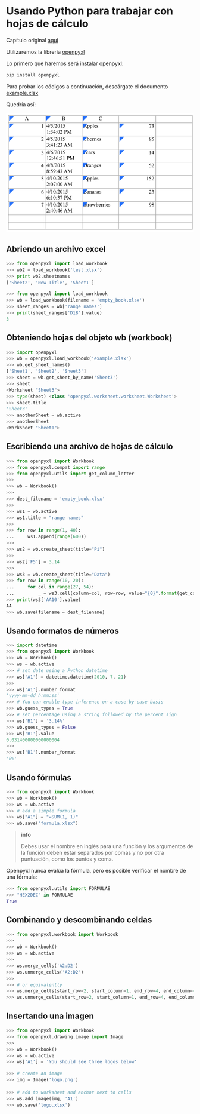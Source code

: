 # Usando Python para trabajar con hojas de cálculo

Capítulo original [aqui](https://automatetheboringstuff.com/)

Utilizaremos la librería [openpyxl](https://openpyxl.readthedocs.io/en/stable/)

Lo primero que haremos será instalar openpyxl:

```bash
pip install openpyxl
```

Para probar los códigos a continuación, descárgate el documento [example.xlsx](https://github.com/deleyva/automatiza-tu-aprendizaje/blob/master/example.xlsx?raw=true)

Quedría así:

![](img/excel.png)

## Abriendo un archivo excel

```python
>>> from openpyxl import load_workbook
>>> wb2 = load_workbook('test.xlsx')
>>> print wb2.sheetnames
['Sheet2', 'New Title', 'Sheet1']
```

```python
>>> from openpyxl import load_workbook
>>> wb = load_workbook(filename = 'empty_book.xlsx')
>>> sheet_ranges = wb['range names']
>>> print(sheet_ranges['D18'].value)
3
```

## Obteniendo hojas del objeto wb (workbook)

```python
>>> import openpyxl
>>> wb = openpyxl.load_workbook('example.xlsx')
>>> wb.get_sheet_names()
['Sheet1', 'Sheet2', 'Sheet3']
>>> sheet = wb.get_sheet_by_name('Sheet3')
>>> sheet
<Worksheet "Sheet3">
>>> type(sheet) <class 'openpyxl.worksheet.worksheet.Worksheet'>
>>> sheet.title
'Sheet3'
>>> anotherSheet = wb.active
>>> anotherSheet
<Worksheet "Sheet1">
```

## Escribiendo una archivo de hojas de cálculo

```python
>>> from openpyxl import Workbook
>>> from openpyxl.compat import range
>>> from openpyxl.utils import get_column_letter
>>>
>>> wb = Workbook()
>>>
>>> dest_filename = 'empty_book.xlsx'
>>>
>>> ws1 = wb.active
>>> ws1.title = "range names"
>>>
>>> for row in range(1, 40):
...     ws1.append(range(600))
>>>
>>> ws2 = wb.create_sheet(title="Pi")
>>>
>>> ws2['F5'] = 3.14
>>>
>>> ws3 = wb.create_sheet(title="Data")
>>> for row in range(10, 20):
...     for col in range(27, 54):
...         _ = ws3.cell(column=col, row=row, value="{0}".format(get_column_letter(col)))
>>> print(ws3['AA10'].value)
AA
>>> wb.save(filename = dest_filename)
```

## Usando formatos de números

```python
>>> import datetime
>>> from openpyxl import Workbook
>>> wb = Workbook()
>>> ws = wb.active
>>> # set date using a Python datetime
>>> ws['A1'] = datetime.datetime(2010, 7, 21)
>>>
>>> ws['A1'].number_format
'yyyy-mm-dd h:mm:ss'
>>> # You can enable type inference on a case-by-case basis
>>> wb.guess_types = True
>>> # set percentage using a string followed by the percent sign
>>> ws['B1'] = '3.14%'
>>> wb.guess_types = False
>>> ws['B1'].value
0.031400000000000004
>>>
>>> ws['B1'].number_format
'0%'
```

## Usando fórmulas

```python
>>> from openpyxl import Workbook
>>> wb = Workbook()
>>> ws = wb.active
>>> # add a simple formula
>>> ws["A1"] = "=SUM(1, 1)"
>>> wb.save("formula.xlsx")
```

>**info**
>
>Debes usar el nombre en inglés para una función y los argumentos de la función deben estar separados por comas y no por otra puntuación, como los puntos y coma.

Openpyxl nunca evalúa la fórmula, pero es posible verificar el nombre de una fórmula:

```python
>>> from openpyxl.utils import FORMULAE
>>> "HEX2DEC" in FORMULAE
True
```

## Combinando y descombinando celdas

```python
>>> from openpyxl.workbook import Workbook
>>>
>>> wb = Workbook()
>>> ws = wb.active
>>>
>>> ws.merge_cells('A2:D2')
>>> ws.unmerge_cells('A2:D2')
>>>
>>> # or equivalently
>>> ws.merge_cells(start_row=2, start_column=1, end_row=4, end_column=4)
>>> ws.unmerge_cells(start_row=2, start_column=1, end_row=4, end_column=4)
```

## Insertando una imagen

```python
>>> from openpyxl import Workbook
>>> from openpyxl.drawing.image import Image
>>>
>>> wb = Workbook()
>>> ws = wb.active
>>> ws['A1'] = 'You should see three logos below'
```

```python
>>> # create an image
>>> img = Image('logo.png')

>>> # add to worksheet and anchor next to cells
>>> ws.add_image(img, 'A1')
>>> wb.save('logo.xlsx')
```


